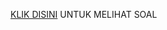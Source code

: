 [KLIK DISINI](https://drive.google.com/drive/u/1/folders/1kIs6ZcDEo5khcbqjuR8SnNAnQR7DxYn-) UNTUK MELIHAT SOAL

